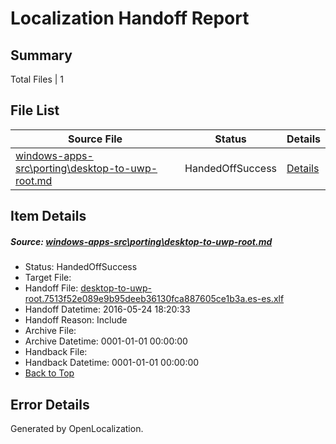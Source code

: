 # <a name='report-top'></a> Localization Handoff Report

## Summary
 Total Files | 1

## File List
 Source File | Status | Details 
 ----------- | ------ | ------- 
 [windows-apps-src\porting\desktop-to-uwp-root.md](https://github.com/Microsoft/windows-apps/blob/3b487387bf2e04db76042bbe7da1845cd4ea04b8/windows-apps-src/porting/desktop-to-uwp-root.md) | HandedOffSuccess | [Details](#85a9fba8c0e016d39d3ab25cd5681988f6c5db683368)

## Item Details
##### <a name='85a9fba8c0e016d39d3ab25cd5681988f6c5db683368'></a> Source: [windows-apps-src\porting\desktop-to-uwp-root.md](https://github.com/Microsoft/windows-apps/blob/3b487387bf2e04db76042bbe7da1845cd4ea04b8/windows-apps-src/porting/desktop-to-uwp-root.md)
* Status: HandedOffSuccess
* Target File: 
* Handoff File: [desktop-to-uwp-root.7513f52e089e9b95deeb36130fca887605ce1b3a.es-es.xlf](https://github.com/Microsoft/WDG.handoff/blob/984a6fdf7f8a58f942588324bca7e983807c508f/ol-handoff/Microsoft/windows-apps.es-es/master/desktop-to-uwp-root.7513f52e089e9b95deeb36130fca887605ce1b3a.es-es.xlf)
* Handoff Datetime: 2016-05-24 18:20:33
* Handoff Reason: Include
* Archive File: 
* Archive Datetime: 0001-01-01 00:00:00
* Handback File: 
* Handback Datetime: 0001-01-01 00:00:00
* [Back to Top](#report-top)


## Error Details

Generated by OpenLocalization.
